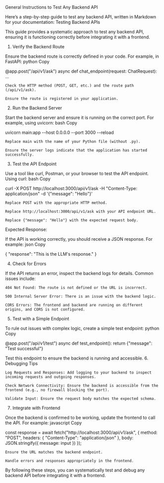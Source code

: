 General Instructions to Test Any Backend API

Here’s a step-by-step guide to test any backend API, written in Markdown for your documentation:
Testing Backend APIs

This guide provides a systematic approach to test any backend API, ensuring it is functioning correctly before integrating it with a frontend.
1. Verify the Backend Route

Ensure the backend route is correctly defined in your code. For example, in FastAPI:
python
Copy

@app.post("/api/v1/ask")
async def chat_endpoint(request: ChatRequest):
    ...

    Check the HTTP method (POST, GET, etc.) and the route path (/api/v1/ask).

    Ensure the route is registered in your application.

2. Run the Backend Server

Start the backend server and ensure it is running on the correct port. For example, using uvicorn:
bash
Copy

uvicorn main:app --host 0.0.0.0 --port 3000 --reload

    Replace main with the name of your Python file (without .py).

    Ensure the server logs indicate that the application has started successfully.

3. Test the API Endpoint

Use a tool like curl, Postman, or your browser to test the API endpoint.
Using curl:
bash
Copy

curl -X POST http://localhost:3000/api/v1/ask -H "Content-Type: application/json" -d '{"message": "Hello"}'

    Replace POST with the appropriate HTTP method.

    Replace http://localhost:3000/api/v1/ask with your API endpoint URL.

    Replace {"message": "Hello"} with the expected request body.

Expected Response:

If the API is working correctly, you should receive a JSON response. For example:
json
Copy

{
  "response": "This is the LLM's response."
}

4. Check for Errors

If the API returns an error, inspect the backend logs for details. Common issues include:

    404 Not Found: The route is not defined or the URL is incorrect.

    500 Internal Server Error: There is an issue with the backend logic.

    CORS Errors: The frontend and backend are running on different origins, and CORS is not configured.

5. Test with a Simple Endpoint

To rule out issues with complex logic, create a simple test endpoint:
python
Copy

@app.post("/api/v1/test")
async def test_endpoint():
    return {"message": "Test successful"}

Test this endpoint to ensure the backend is running and accessible.
6. Debugging Tips

    Log Requests and Responses: Add logging to your backend to inspect incoming requests and outgoing responses.

    Check Network Connectivity: Ensure the backend is accessible from the frontend (e.g., no firewall blocking the port).

    Validate Input: Ensure the request body matches the expected schema.

7. Integrate with Frontend

Once the backend is confirmed to be working, update the frontend to call the API. For example:
javascript
Copy

const response = await fetch("http://localhost:3000/api/v1/ask", {
  method: "POST",
  headers: {
    "Content-Type": "application/json"
  },
  body: JSON.stringify({ message: input })
});

    Ensure the URL matches the backend endpoint.

    Handle errors and responses appropriately in the frontend.

By following these steps, you can systematically test and debug any backend API before integrating it with a frontend.
